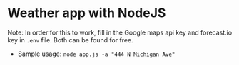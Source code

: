 # Weather app with NodeJS

Note: In order for this to work, fill in the Google maps api key and forecast.io key in `.env` file. Both can be found for free.

- Sample usage:
`node app.js -a "444 N Michigan Ave"`

